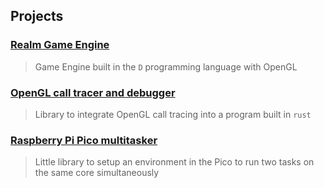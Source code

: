 ## Projects

### [Realm Game Engine](projects/realm.html)

> Game Engine built in the `D` programming language with OpenGL

### [OpenGL call tracer and debugger](projects/gltrace.html)

> Library to integrate OpenGL call tracing into a program built in `rust`

### [Raspberry Pi Pico multitasker](projects/pico_mt.html)

> Little library to setup an environment in the Pico to run two tasks on the same core simultaneously